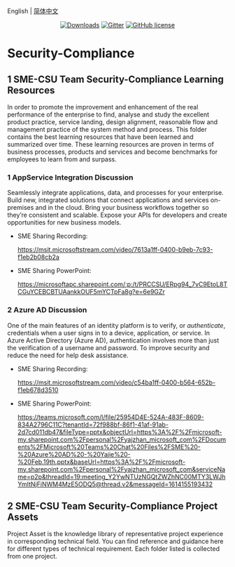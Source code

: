 English | [简体中文](./README_zh-CN.md)

<p align="center">
  <a href="https://github.com/sme-csu"><img src="https://badgen.net/badge/downloads/0/green?icon=github" alt="Downloads"></a>
  <a href="https://gitter.im/SME-CSU-Team/community?utm_source=badge&utm_medium=badge&utm_campaign=pr-badge"><img src="https://badges.gitter.im/SME-CSU-Team/community.svg" alt="Gitter" /></a>
  <a href="/LICENSE"><img src="https://img.shields.io/badge/license-MIT-blue.svg" alt="GitHub license" /></a>


# Security-Compliance

## 1 SME-CSU Team Security-Compliance Learning Resources

In order to promote the improvement and enhancement of the real performance of the enterprise to find, analyse and study the excellent product practice, service landing, design alignment, reasonable flow and management practice of the system method and process. This folder contains the best learning resources that have been learned and summarized over time. These learning resources are proven in terms of business processes, products and services and become benchmarks for employees to learn from and surpass.

### 1 AppService Integration Discussion

Seamlessly integrate applications, data, and processes for your enterprise. Build new, integrated solutions that connect applications and services on-premises and in the cloud. Bring your business workflows together so they’re consistent and scalable. Expose your APIs for developers and create opportunities for new business models.

- SME Sharing Recording: 

  https://msit.microsoftstream.com/video/7613a1ff-0400-b9eb-7c93-f1eb2b08cb2a

- SME Sharing PowerPoint: 

  https://microsoftapc.sharepoint.com/:p:/t/PRCCSU/ERpg94_7vC9EtoL8TCGuYCEBCBTUAankkOUF5mYCTpFa8g?e=6e9GZr

### 2 Azure AD Discussion

One of the main features of an identity platform is to verify, or *authenticate*, credentials when a user signs in to a device, application, or service. In Azure Active Directory (Azure AD), authentication involves more than just the verification of a username and password. To improve security and reduce the need for help desk assistance.

- SME Sharing Recording: 

  https://msit.microsoftstream.com/video/c54ba1ff-0400-b564-652b-f1eb678d3510

- SME Sharing PowerPoint:

  https://teams.microsoft.com/l/file/25954D4E-524A-483F-8609-834A2796C11C?tenantId=72f988bf-86f1-41af-91ab-2d7cd011db47&fileType=pptx&objectUrl=https%3A%2F%2Fmicrosoft-my.sharepoint.com%2Fpersonal%2Fyajzhan_microsoft_com%2FDocuments%2FMicrosoft%20Teams%20Chat%20Files%2FSME%20-%20Azure%20AD%20-%20Yajie%20-%20Feb.19th.pptx&baseUrl=https%3A%2F%2Fmicrosoft-my.sharepoint.com%2Fpersonal%2Fyajzhan_microsoft_com&serviceName=p2p&threadId=19:meeting_Y2YwNTUzNGQtZWZhNC00MTY3LWJhYmItNjFiNWM4MzE5ODQ5@thread.v2&messageId=1614155193432

## 2 SME-CSU Team Security-Compliance Project Assets

Project Asset is the knowledge library of representative project experience in corresponding technical field. You can find reference and guidance here for different types of technical requirement. Each folder listed is collected from one project.
